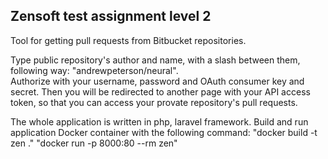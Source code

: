 <h2>Zensoft test assignment level 2</h2>

Tool for getting pull requests from Bitbucket repositories.

Type public repository's author and name, with a slash between them, following way: "andrewpeterson/neural".<br>
Authorize with your username, password and OAuth consumer key and secret. Then you will be redirected to another page with your API access token, so that you can access your provate repository's pull requests.

The whole application is written in php, laravel framework.
Build and run application Docker container with the following command:
"docker build -t zen ."
"docker run -p 8000:80 --rm zen"
